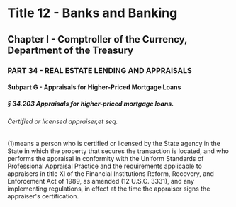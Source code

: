 
# Title 12 - Banks and Banking
## Chapter I - Comptroller of the Currency, Department of the Treasury
### PART 34 - REAL ESTATE LENDING AND APPRAISALS
#### Subpart G - Appraisals for Higher-Priced Mortgage Loans
##### § 34.203 Appraisals for higher-priced mortgage loans.
###### Certified or licensed appraiser,et seq.

(1)means a person who is certified or licensed by the State agency in the State in which the property that secures the transaction is located, and who performs the appraisal in conformity with the Uniform Standards of Professional Appraisal Practice and the requirements applicable to appraisers in title XI of the Financial Institutions Reform, Recovery, and Enforcement Act of 1989, as amended (12 U.S.C. 3331), and any implementing regulations, in effect at the time the appraiser signs the appraiser's certification.
